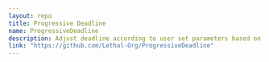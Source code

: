 ```yaml
---
layout: repo
title: Progressive Deadline
name: ProgressiveDeadline
description: Adjust deadline according to user set parameters based on the quota and amount of runs.
link: "https://github.com/Lethal-Org/ProgressiveDeadline"
---
```

